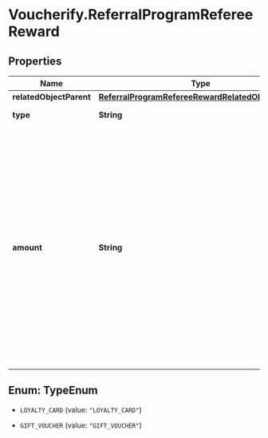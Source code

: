 # Voucherify.ReferralProgramRefereeReward

## Properties

Name | Type | Description | Notes
------------ | ------------- | ------------- | -------------
**relatedObjectParent** | [**ReferralProgramRefereeRewardRelatedObjectParent**](ReferralProgramRefereeRewardRelatedObjectParent.md) |  | [optional] 
**type** | **String** | Type of reward. | [optional] 
**amount** | **String** | Define the number of &#x60;points&#x60; to add to a loyalty card or &#x60;credits&#x60; to the balance on a gift card. In case of the gift card, the value is multiplied by 100 to precisely represent 2 decimal places. For example, $100 amount is written as 10000. | [optional] 



## Enum: TypeEnum


* `LOYALTY_CARD` (value: `"LOYALTY_CARD"`)

* `GIFT_VOUCHER` (value: `"GIFT_VOUCHER"`)




